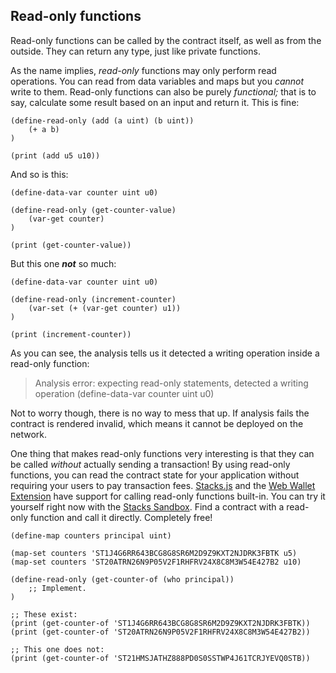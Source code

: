 ## Read-only functions

Read-only functions can be called by the contract itself, as well as from the
outside. They can return any type, just like private functions.

As the name implies, _read-only_ functions may only perform read operations. You
can read from data variables and maps but you _cannot_ write to them. Read-only
functions can also be purely _functional;_ that is to say, calculate some result
based on an input and return it. This is fine:

```Clarity
(define-read-only (add (a uint) (b uint))
	(+ a b)
)

(print (add u5 u10))
```

And so is this:

```Clarity
(define-data-var counter uint u0)

(define-read-only (get-counter-value)
	(var-get counter)
)

(print (get-counter-value))
```

But this one _**not**_ so much:

```Clarity
(define-data-var counter uint u0)

(define-read-only (increment-counter)
	(var-set (+ (var-get counter) u1))
)

(print (increment-counter))
```

As you can see, the analysis tells us it detected a writing operation inside a
read-only function:

> Analysis error: expecting read-only statements, detected a writing operation
> (define-data-var counter uint u0)

Not to worry though, there is no way to mess that up. If analysis fails the
contract is rendered invalid, which means it cannot be deployed on the network.

One thing that makes read-only functions very interesting is that they can be
called _without_ actually sending a transaction! By using read-only functions,
you can read the contract state for your application without requiring your
users to pay transaction fees.
[Stacks.js](https://github.com/blockstack/stacks.js) and the
[Web Wallet Extension](https://www.hiro.so/wallet/install-web) have support for
calling read-only functions built-in. You can try it yourself right now with the
[Stacks Sandbox](https://explorer.stacks.co/sandbox/contract-call). Find a
contract with a read-only function and call it directly. Completely free!

```Clarity,{"validation_code":"(asserts! (is-eq (get-counter-of 'ST1J4G6RR643BCG8G8SR6M2D9Z9KXT2NJDRK3FBTK) u5) \"That does not seem to be right, try again...\")\n(asserts! (is-eq (get-counter-of 'ST20ATRN26N9P05V2F1RHFRV24X8C8M3W54E427B2) u10) \"Almost there, keep going!\")\n(asserts! (is-eq (get-counter-of 'ST21HMSJATHZ888PD0S0SSTWP4J61TCRJYEVQ0STB) u0) \"get-counter-of should return u0 if the principal does not exist in the map.\")","hint":"Create a read-only function that returns the counter value for a given principal, or u0 if the principal does not exist in the map."}
(define-map counters principal uint)

(map-set counters 'ST1J4G6RR643BCG8G8SR6M2D9Z9KXT2NJDRK3FBTK u5)
(map-set counters 'ST20ATRN26N9P05V2F1RHFRV24X8C8M3W54E427B2 u10)

(define-read-only (get-counter-of (who principal))
	;; Implement.
)

;; These exist:
(print (get-counter-of 'ST1J4G6RR643BCG8G8SR6M2D9Z9KXT2NJDRK3FBTK))
(print (get-counter-of 'ST20ATRN26N9P05V2F1RHFRV24X8C8M3W54E427B2))

;; This one does not:
(print (get-counter-of 'ST21HMSJATHZ888PD0S0SSTWP4J61TCRJYEVQ0STB))
```
